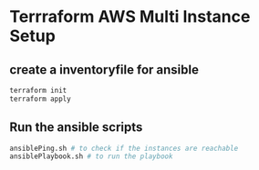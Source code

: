 # Terrraform AWS Multi Instance Setup
## create a inventoryfile for ansible

```bash
terraform init
terraform apply
```

## Run the ansible scripts

```bash
ansiblePing.sh # to check if the instances are reachable
ansiblePlaybook.sh # to run the playbook
```
